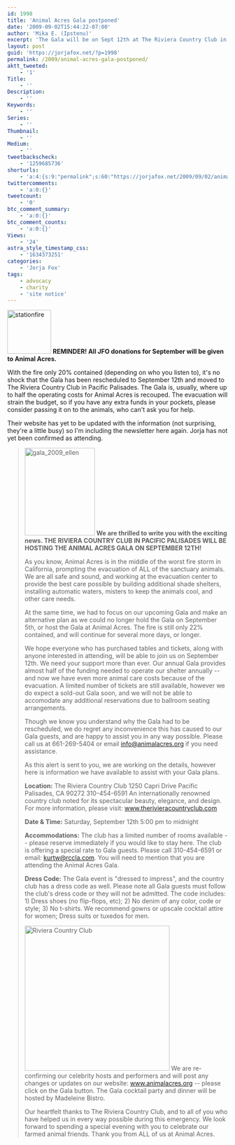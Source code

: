 ```yaml
---
id: 1998
title: 'Animal Acres Gala postponed'
date: '2009-09-02T15:44:22-07:00'
author: 'Mika E. (Ipstenu)'
excerpt: 'The Gala will be on Sept 12th at The Riviera Country Club in Pacific Palisades. Donations are being accepted for Animal Acres at this time.'
layout: post
guid: 'https://jorjafox.net/?p=1998'
permalink: /2009/animal-acres-gala-postponed/
aktt_tweeted:
    - '1'
Title:
    - ''
Description:
    - ''
Keywords:
    - ''
Series:
    - ''
Thumbnail:
    - ''
Medium:
    - ''
tweetbackscheck:
    - '1259685736'
shorturls:
    - 'a:4:{s:9:"permalink";s:60:"https://jorjafox.net/2009/09/02/animal-acres-gala-postponed/";s:7:"tinyurl";s:26:"http://tinyurl.com/yzl7fbj";s:4:"isgd";s:18:"http://is.gd/533S8";s:5:"bitly";s:19:"http://bit.ly/MbOYA";}'
twittercomments:
    - 'a:0:{}'
tweetcount:
    - '0'
btc_comment_summary:
    - 'a:0:{}'
btc_comment_counts:
    - 'a:0:{}'
Views:
    - '24'
astra_style_timestamp_css:
    - '1634373251'
categories:
    - 'Jorja Fox'
tags:
    - advocacy
    - charity
    - 'site notice'
---
```


<img src="//static.jorjafox.net/wordpress/2009/09/stationfire-100x100.jpg" alt="stationfire" title="stationfire" width="100" height="100" class="alignleft size-thumbnail wp-image-1999" /> <strong>REMINDER! All JFO donations for September will be given to Animal Acres.</strong>

With the fire only 20% contained (depending on who you listen to), it's no shock that the Gala has been rescheduled to September 12th and moved to The Riviera Country Club in Pacific Palisades. The Gala is, usually, where up to half the operating costs for Animal Acres is recouped.  The evacuation will strain the budget, so if you have any extra funds in your pockets, please consider passing it on to the animals, who can't ask you for help.

Their website has yet to be updated with the information (not surprising, they're a little busy) so I'm including the newsletter here again.  Jorja has not yet been confirmed as attending.

<blockquote><img src="//static.jorjafox.net/wordpress/2009/09/gala_2009_ellen.jpg" alt="gala_2009_ellen" title="gala_2009_ellen" width="160" height="200" class="alignright size-full wp-image-2000" /> <strong>We are thrilled to write you with the exciting news. THE RIVIERA COUNTRY CLUB IN PACIFIC PALISADES WILL BE HOSTING THE ANIMAL ACRES GALA ON SEPTEMBER 12TH!</strong>

As you know, Animal Acres is in the middle of the worst fire storm in California, prompting the evacuation of ALL of the sanctuary animals. We are all safe and sound, and working at the evacuation center to provide the best care possible by building additional shade shelters, installing automatic waters, misters to keep the animals cool, and other care needs.

At the same time, we had to focus on our upcoming Gala and make an alternative plan as we could no longer hold the Gala on September 5th, or host the Gala at Animal Acres.  The fire is still only 22% contained, and will continue for several more days, or longer.

We hope everyone who has purchased tables and tickets, along with anyone interested in attending, will be able to join us on September 12th.  We need your support more than ever. Our annual Gala provides almost half of the funding needed to operate our shelter annually -- and now we have even more animal care costs because of the evacuation. A limited number of tickets are still available, however we do expect a sold-out Gala soon, and we will not be able to accomodate any additional reservations due to ballroom seating arrangements.

Though we know you understand why the Gala had to be rescheduled, we do regret any inconvenience this has caused to our Gala guests, and are happy to assist you in any way possible. Please call us at 661-269-5404 or email info@animalacres.org if you need assistance.

As this alert is sent to you, we are working on the details, however here is information we have available to assist with your Gala plans.

<strong>Location:</strong>  The Riviera Country Club  1250 Capri Drive Pacific Palisades, CA  90272   310-454-6591
An internationally renowned country club noted for its spectacular beauty, elegance, and design. 
For more information, please visit: www.therivieracountryclub.com

<strong>Date & Time:</strong>  Saturday, September 12th    5:00 pm to midnight

<strong>Accommodations:</strong> The club has a limited number of rooms available -- please reserve immediately if you would like to stay here. The club is offering a special rate to Gala guests. Please call 310-454-6591 or email: kurtw@rccla.com. You will need to mention that you are attending the Animal Acres Gala.

<strong>Dress Code:</strong> The Gala event is "dressed to impress", and the country club has a dress code as well. Please note all Gala guests must follow the club's dress code or they will not be admitted. The code includes: 1) Dress shoes (no flip-flops, etc); 2) No denim of any color, code or style; 3) No t-shirts.
We recommend gowns or upscale cocktail attire for women; Dress suits or tuxedos for men.

<img src="//static.jorjafox.net/wordpress/2009/09/Riviera-Country-Club.jpg" alt="Riviera Country Club" title="Riviera Country Club" width="331" class="alignleft size-full wp-image-2001" /> We are re-confirming our celebrity hosts and performers and will post any changes or updates on our website: www.animalacres.org -- please click on the Gala button. The Gala cocktail party and dinner will be hosted by Madeleine Bistro.
 
Our heartfelt thanks to The Riviera Country Club, and to all of you who have helped us in every way possible during this emergency.  We look forward to spending a special evening with you to celebrate our farmed animal friends. Thank you from ALL of us at Animal Acres. </blockquote>


